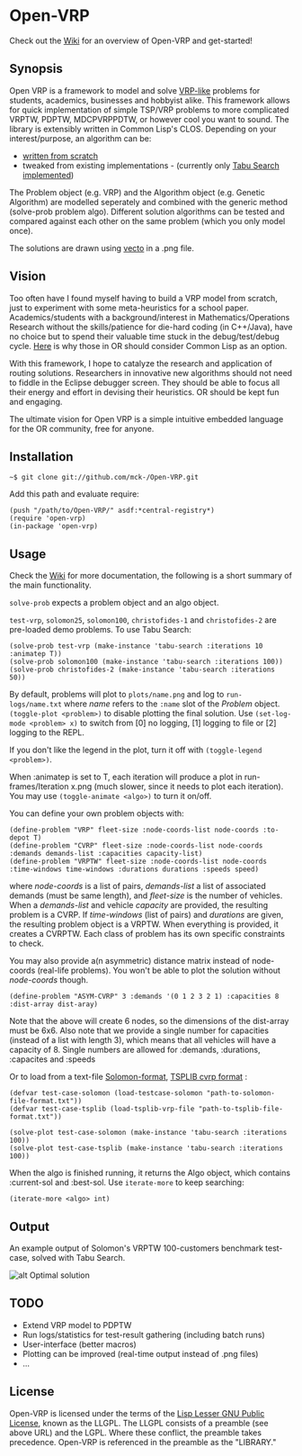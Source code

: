 # Open-VRP

Check out the [Wiki](https://github.com/mck-/Open-VRP/wiki) for an overview of Open-VRP and get-started!

## Synopsis

Open VRP is a framework to model and solve [VRP-like](http://neo.lcc.uma.es/radi-aeb/WebVRP/) problems for students, academics, businesses and hobbyist alike. This framework allows for quick implementation of simple TSP/VRP problems to more complicated VRPTW, PDPTW, MDCPVRPPDTW, or however cool you want to sound. The library is extensibly written in Common Lisp's CLOS. Depending on your interest/purpose, an algorithm can be:

* [written from scratch](https://github.com/mck-/Open-VRP/wiki/Using-Open-VRP:-writing-your-algo-from-scratch)
* tweaked from existing implementations - (currently only [Tabu Search implemented](https://github.com/mck-/Open-VRP/wiki/Description-of-the-Tabu-Search-implementation))

The Problem object (e.g. VRP) and the Algorithm object (e.g. Genetic Algorithm) are modelled seperately and combined with the generic method (solve-prob problem algo). Different solution algorithms can be tested and compared against each other on the same problem (which you only model once).

The solutions are drawn using [vecto](http://www.xach.com/lisp/vecto/) in a .png file.

## Vision

Too often have I found myself having to build a VRP model from scratch, just to experiment with some meta-heuristics for a school paper. Academics/students with a background/interest in Mathematics/Operations Research without the skills/patience for die-hard coding (in C++/Java), have no choice but to spend their valuable time stuck in the debug/test/debug cycle. [Here](https://kuomarc.wordpress.com/2012/01/27/why-i-love-common-lisp-and-hate-java/) is why those in OR should consider Common Lisp as an option.

With this framework, I hope to catalyze the research and application of routing solutions. Researchers in innovative new algorithms should not need to fiddle in the Eclipse debugger screen. They should be able to focus all their energy and effort in devising their heuristics. OR should be kept fun and engaging.

The ultimate vision for Open VRP is a simple intuitive embedded language for the OR community, free for anyone.

## Installation

```
~$ git clone git://github.com/mck-/Open-VRP.git
```
Add this path and evaluate require:
```
(push "/path/to/Open-VRP/" asdf:*central-registry*)
(require 'open-vrp)
(in-package 'open-vrp)
```

## Usage
Check the [Wiki](https://github.com/mck-/Open-VRP/wiki) for more documentation, the following is a short summary of the main functionality.

`solve-prob` expects a problem object and an algo object.

`test-vrp`, `solomon25`, `solomon100`, `christofides-1` and `christofides-2` are pre-loaded demo problems. To use Tabu Search:

```
(solve-prob test-vrp (make-instance 'tabu-search :iterations 10 :animatep T))
(solve-prob solomon100 (make-instance 'tabu-search :iterations 100))
(solve-prob christofides-2 (make-instance 'tabu-search :iterations 50))
```

By default, problems will plot to `plots/name.png` and log to `run-logs/name.txt` where _name_ refers to the `:name` slot of the _Problem_ object. `(toggle-plot <problem>)` to disable plotting the final solution. Use `(set-log-mode <problem> x)` to switch from [0] no logging, [1] logging to file or [2] logging to the REPL. 

If you don't like the legend in the plot, turn it off with `(toggle-legend <problem>)`.

When :animatep is set to T, each iteration will produce a plot in run-frames/Iteration x.png (much slower, since it needs to plot each iteration). You may use `(toggle-animate <algo>)` to turn it on/off.

You can define your own problem objects with:

```
(define-problem "VRP" fleet-size :node-coords-list node-coords :to-depot T)
(define-problem "CVRP" fleet-size :node-coords-list node-coords :demands demands-list :capacities capacity-list)
(define-problem "VRPTW" fleet-size :node-coords-list node-coords :time-windows time-windows :durations durations :speeds speed)
```

where *node-coords* is a list of pairs, *demands-list* a list of associated demands (must be same length), and *fleet-size* is the number of vehicles. When a *demands-list* and vehicle *capacity* are provided, the resulting problem is a CVRP. If *time-windows* (list of pairs) and *durations* are given, the resulting problem object is a VRPTW. When everything is provided, it creates a CVRPTW. Each class of problem has its own specific constraints to check.

You may also provide a(n asymmetric) distance matrix instead of node-coords (real-life problems). You won't be able to plot the solution without *node-coords* though.

```
(define-problem "ASYM-CVRP" 3 :demands '(0 1 2 3 2 1) :capacities 8 :dist-array dist-aray)
```
Note that the above will create 6 nodes, so the dimensions of the dist-array must be 6x6. Also note that we provide a single number for capacities (instead of a list with length 3), which means that all vehicles will have a capacity of 8. Single numbers are allowed for :demands, :durations, :capacites and :speeds

Or to load from a text-file [Solomon-format](http://neo.lcc.uma.es/radi-aeb/WebVRP/index.html?/Problem_Instances/CVRPTWInstances.html), [TSPLIB cvrp format](http://neo.lcc.uma.es/radi-aeb/WebVRP/data/Doc.ps) :

```
(defvar test-case-solomon (load-testcase-solomon "path-to-solomon-file-format.txt"))
(defvar test-case-tsplib (load-tsplib-vrp-file "path-to-tsplib-file-format.txt"))

(solve-plot test-case-solomon (make-instance 'tabu-search :iterations 100))
(solve-plot test-case-tsplib (make-instance 'tabu-search :iterations 100))
```

When the algo is finished running, it returns the Algo object, which contains :current-sol and :best-sol. Use `iterate-more` to keep searching:

```
(iterate-more <algo> int)
```

## Output

An example output of Solomon's VRPTW 100-customers benchmark test-case, solved with Tabu Search.

![alt Optimal solution](https://github.com/mck-/Open-VRP/blob/master/plots/solomon100-optimal.png?raw=true "Optimal solution")

## TODO

* Extend VRP model to PDPTW
* Run logs/statistics for test-result gathering (including batch runs)
* User-interface (better macros)
* Plotting can be improved (real-time output instead of .png files)
* ...

## License

Open-VRP is licensed under the terms of the [Lisp Lesser GNU
Public License](http://opensource.franz.com/preamble.html), known as
the LLGPL.  The LLGPL consists of a preamble (see above URL) and the
LGPL.  Where these conflict, the preamble takes precedence. 
Open-VRP is referenced in the preamble as the "LIBRARY."
